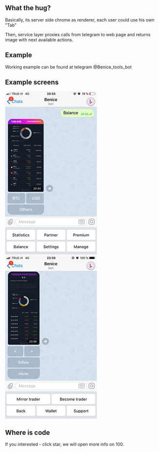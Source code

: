 ## What the hug?
Basically, its server side chrome as renderer, each user could use his own "Tab" 

Then, service layer proxies calls from telegram to web page and returns image with next available actions.
## Example
Working example can be found at telegram @Benice_tools_bot 
## Example screens
![Balances](./screens/2_mob.jpg) ![Trader](./screens/3_mob.jpg)
## Where is code
If you interested - click star, we will open more info on 100.